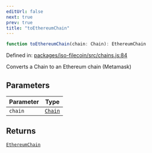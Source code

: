 ```yaml
---
editUrl: false
next: true
prev: true
title: "toEthereumChain"
---
```


```ts
function toEthereumChain(chain: Chain): EthereumChain
```

Defined in: [packages/iso-filecoin/src/chains.js:84](https://github.com/hugomrdias/filecoin/blob/main/packages/iso-filecoin/src/chains.js#L84)

Converts a Chain to an Ethereum chain (Metamask)

## Parameters

| Parameter | Type |
| ------ | ------ |
| `chain` | [`Chain`](/api/iso-filecoin/types/interfaces/chain/) |

## Returns

[`EthereumChain`](/api/iso-filecoin/types/type-aliases/ethereumchain/)
